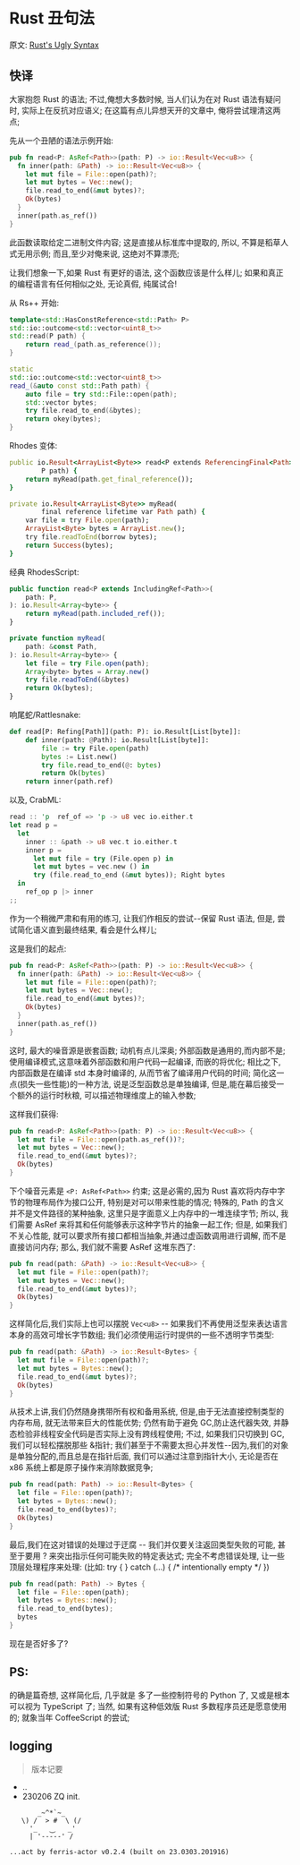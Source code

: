 # Rust 丑句法
原文: [Rust's Ugly Syntax](https://matklad.github.io/2023/01/26/rusts-ugly-syntax.html#Rust-s-Ugly-Syntax)


## 快译

大家抱怨 Rust 的语法;
不过,俺想大多数时候,
当人们认为在对 Rust 语法有疑问时,
实际上在反抗对应语义;
在这篇有点儿异想天开的文章中,
俺将尝试理清这两点;

先从一个丑陋的语法示例开始:


```rust
pub fn read<P: AsRef<Path>>(path: P) -> io::Result<Vec<u8>> {
  fn inner(path: &Path) -> io::Result<Vec<u8>> {
    let mut file = File::open(path)?;
    let mut bytes = Vec::new();
    file.read_to_end(&mut bytes)?;
    Ok(bytes)
  }
  inner(path.as_ref())
}
```

此函数读取给定二进制文件内容;
这是直接从标准库中提取的, 所以, 不算是稻草人式无用示例;
而且,至少对俺来说, 这绝对不算漂亮;

让我们想象一下,如果 Rust 有更好的语法, 这个函数应该是什么样儿;
如果和真正的编程语言有任何相似之处, 无论真假, 纯属试合!

从 Rs++ 开始:

```c++
template<std::HasConstReference<std::Path> P>
std::io::outcome<std::vector<uint8_t>>
std::read(P path) {
    return read_(path.as_reference());
}

static
std::io::outcome<std::vector<uint8_t>>
read_(&auto const std::Path path) {
    auto file = try std::File::open(path);
    std::vector bytes;
    try file.read_to_end(&bytes);
    return okey(bytes);
}
```

Rhodes 变体:

```ruby
public io.Result<ArrayList<Byte>> read<P extends ReferencingFinal<Path>>(
        P path) {
    return myRead(path.get_final_reference());
}

private io.Result<ArrayList<Byte>> myRead(
        final reference lifetime var Path path) {
    var file = try File.open(path);
    ArrayList<Byte> bytes = ArrayList.new();
    try file.readToEnd(borrow bytes);
    return Success(bytes);
}
```

经典 RhodesScript:

```js
public function read<P extends IncludingRef<Path>>(
    path: P,
): io.Result<Array<byte>> {
    return myRead(path.included_ref());
}

private function myRead(
    path: &const Path,
): io.Result<Array<byte>> {
    let file = try File.open(path);
    Array<byte> bytes = Array.new()
    try file.readToEnd(&bytes)
    return Ok(bytes);
}
```

响尾蛇/Rattlesnake:

```python
def read[P: Refing[Path]](path: P): io.Result[List[byte]]:
    def inner(path: @Path): io.Result[List[byte]]:
        file := try File.open(path)
        bytes := List.new()
        try file.read_to_end(@: bytes)
        return Ok(bytes)
    return inner(path.ref)
```

以及, CrabML:

```rust
read :: 'p  ref_of => 'p -> u8 vec io.either.t
let read p =
  let
    inner :: &path -> u8 vec.t io.either.t
    inner p =
      let mut file = try (File.open p) in
      let mut bytes = vec.new () in
      try (file.read_to_end (&mut bytes)); Right bytes
  in
    ref_op p |> inner
;;
```

作为一个稍微严肃和有用的练习,
让我们作相反的尝试--保留 Rust 语法,
但是, 尝试简化语义直到最终结果, 看会是什么样儿;

这是我们的起点:


```rust
pub fn read<P: AsRef<Path>>(path: P) -> io::Result<Vec<u8>> {
  fn inner(path: &Path) -> io::Result<Vec<u8>> {
    let mut file = File::open(path)?;
    let mut bytes = Vec::new();
    file.read_to_end(&mut bytes)?;
    Ok(bytes)
  }
  inner(path.as_ref())
}
```

这时, 最大的噪音源是嵌套函数;
动机有点儿深奥;
外部函数是通用的,而内部不是;
使用编译模式,这意味着外部函数和用户代码一起编译,
而嵌的将优化;
相比之下, 内部函数是在编译 std 本身时编译的,
从而节省了编译用户代码的时间;
简化这一点(损失一些性能)的一种方法,
说是泛型函数总是单独编译,
但是,能在幕后接受一个额外的运行时秋粮, 可以描述物理维度上的输入参数;

这样我们获得:

```rust
pub fn read<P: AsRef<Path>>(path: P) -> io::Result<Vec<u8>> {
  let mut file = File::open(path.as_ref())?;
  let mut bytes = Vec::new();
  file.read_to_end(&mut bytes)?;
  Ok(bytes)
}
```

下个噪音元素是 `<P: AsRef<Path>>` 约束;
这是必需的,因为 Rust 喜欢将内存中字节的物理布局作为接口公开,
特别是对可以带来性能的情况;
特殊的, Path 的含义并不是文件路径的某种抽象,
这里只是字面意义上内存中的一堆连续字节;
所以, 我们需要 AsRef 来将其和任何能够表示这种字节片的抽象一起工作;
但是, 如果我们不关心性能,
就可以要求所有接口都相当抽象,并通过虚函数调用进行调解,
而不是直接访问内存;
那么, 我们就不需要 AsRef 这堆东西了:


```rust
pub fn read(path: &Path) -> io::Result<Vec<u8>> {
  let mut file = File::open(path)?;
  let mut bytes = Vec::new();
  file.read_to_end(&mut bytes)?;
  Ok(bytes)
}
```

这样简化后,我们实际上也可以摆脱 `Vec<u8>` -- 如果我们不再使用泛型来表达语言本身的高效可增长字节数组;
我们必须使用运行时提供的一些不透明字节类型:


```rust
pub fn read(path: &Path) -> io::Result<Bytes> {
  let mut file = File::open(path)?;
  let mut bytes = Bytes::new();
  file.read_to_end(&mut bytes)?;
  Ok(bytes)
}
```

从技术上讲,我们仍然随身携带所有权和备用系统,
但是,由于无法直接控制类型的内存布局,
就无法带来巨大的性能优势;
仍然有助于避免 GC,防止迭代器失效,
并静态检验非线程安全代码是否实际上没有跨线程使用;
不过, 如果我们只切换到 GC, 我们可以轻松摆脱那些 &指针;
我们甚至于不需要太担心并发性--因为,我们的对象是单独分配的,而且总是在指针后面,
我们可以通过注意到指针大小,
无论是否在 x86 系统上都是原子操作来消除数据竞争;

```rust
pub fn read(path: Path) -> io::Result<Bytes> {
  let file = File::open(path)?;
  let bytes = Bytes::new();
  file.read_to_end(bytes)?;
  Ok(bytes)
}
```

最后,我们在这对错误的处理过于迂腐 -- 我们并仅要关注返回类型失败的可能,
甚至于要用 ? 来突出指示任何可能失败的特定表达式;
完全不考虑错误处理,
让一些顶层处理程序来处理:
(比如: try { } catch (...) { /* intentionally empty */ })



```rust
pub fn read(path: Path) -> Bytes {
  let file = File::open(path);
  let bytes = Bytes::new();
  file.read_to_end(bytes);
  bytes
}
```

现在是否好多了?

## PS:

的确是篇奇想, 这样简化后, 几乎就是 多了一些控制符号的 Python 了,
又或是根本可以视为 TypeScript 了;
当然, 如果有这种低效版 Rust 多数程序员还是愿意使用的;
就象当年 CoffeeScript 的尝试;


## logging
> 版本记要

- ..
- 230206 ZQ init.


```
       _~^*`~_
   \) /  > #  \ (/
     '_   ⏝   _'
     | '-----' /

...act by ferris-actor v0.2.4 (built on 23.0303.201916)
```


